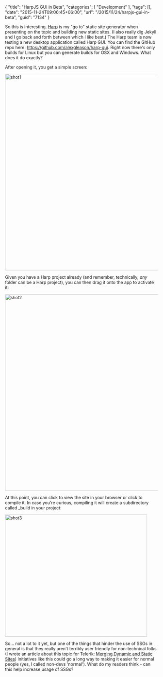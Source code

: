 {
	"title": "HarpJS GUI in Beta",
	"categories": [
		"Development"
	],
	"tags": [],
	"date": "2015-11-24T09:06:45+06:00",
	"url": "/2015/11/24/harpjs-gui-in-beta",
	"guid": "7134"
}

So this is interesting. <a href="http://www.harpjs.com">Harp</a> is my "go to" static site generator when presenting on the topic and building new static sites. (I also really dig Jekyll and I go back and forth between which I like best.) The Harp team is now testing a new desktop application called Harp GUI. You can find the GitHub repo here: <a href="https://github.com/alexgleason/harp-gui">https://github.com/alexgleason/harp-gui</a>. Right now there's only builds for Linux but you can generate builds for OSX and Windows. What does it do exactly?

<!--more-->

After opening it, you get a simple screen:

<img src="http://www.raymondcamden.com/wp-content/uploads/2015/11/shot15.png" alt="shot1" width="750" height="647" class="aligncenter size-full wp-image-7135" />

Given you have a Harp project already (and remember, technically, <i>any</i> folder can be a Harp project), you can then drag it onto the app to activate it:

<img src="http://www.raymondcamden.com/wp-content/uploads/2015/11/shot22.png" alt="shot2" width="750" height="647" class="aligncenter size-full wp-image-7136" />

At this point, you can click to view the site in your browser or click to compile it. In case you're curious, compiling it will create a subdirectory called _build in your project:

<img src="http://www.raymondcamden.com/wp-content/uploads/2015/11/shot32.png" alt="shot3" width="468" height="402" class="aligncenter size-full wp-image-7137 imgborder" />

So... not a lot to it yet, but one of the things that hinder the use of SSGs in general is that they really aren't terribly user friendly for non-technical folks. (I wrote an article about this topic for Telerik: <a href="http://developer.telerik.com/featured/merging-dynamic-and-static-sites/">Merging Dynamic and Static Sites</a>) Initiatives like this could go a long way to making it easier for normal people (yes, I called non-devs 'normal'). What do my readers think - can this help increase usage of SSGs?